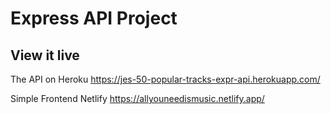 # Express API Project


## View it live

The API on Heroku 
https://jes-50-popular-tracks-expr-api.herokuapp.com/

Simple Frontend Netlify
https://allyouneedismusic.netlify.app/
